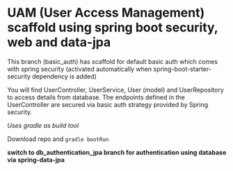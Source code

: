 # UAM (User Access Management) scaffold using spring boot security, web and data-jpa

This branch (basic_auth) has scaffold for default basic auth which comes with spring security (activated automatically when spring-boot-starter-security dependency is added)

You will find UserController, UserService, User (model) and UserRepository to access details from database. The endpoints defined in the UserController are secured via basic auth strategy provided by Spring security.

*Uses gradle as build tool*

Download repo and `gradle bootRun`

**switch to db_authentication_jpa branch for authentication using database via spring-data-jpa**
